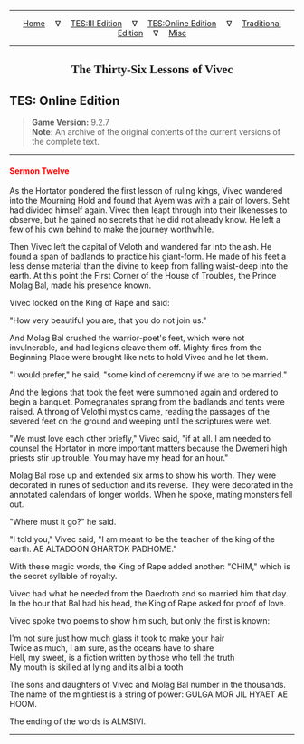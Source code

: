 
---

<!-- Jekyll Page Links -->

<center>
<a href="../../../../index.html">Home</a>
&emsp;&nabla;&emsp;
<a href="../../../index-tes3.html">TES:III Edition</a>
&emsp;&nabla;&emsp;
<a href="../../../index-teso.html">TES:Online Edition</a>
&emsp;&nabla;&emsp;
<a href="../../../index-traditional.html">Traditional Edition</a>
&emsp;&nabla;&emsp;
<a href="../../../index-misc.html">Misc</a>
</center>

<!-- Markdown Body Below: -->

---

<center>
<h2><span style="font-family:Georgia">The Thirty-Six Lessons of Vivec</span></h2>
</center>

## TES: Online Edition

> __Game Version:__ 9.2.7\
> __Note:__ An archive of the original contents of the current versions of the complete text.

---

#### <span style="color:red">Sermon Twelve</span>

As the Hortator pondered the first lesson of ruling kings, Vivec wandered into the Mourning Hold and found that Ayem was with a pair of lovers. Seht had divided himself again. Vivec then leapt through into their likenesses to observe, but he gained no secrets that he did not already know. He left a few of his own behind to make the journey worthwhile.

Then Vivec left the capital of Veloth and wandered far into the ash. He found a span of badlands to practice his giant-form. He made of his feet a less dense material than the divine to keep from falling waist-deep into the earth. At this point the First Corner of the House of Troubles, the Prince Molag Bal, made his presence known.

Vivec looked on the King of Rape and said:

"How very beautiful you are, that you do not join us."

And Molag Bal crushed the warrior-poet's feet, which were not invulnerable, and had legions cleave them off. Mighty fires from the Beginning Place were brought like nets to hold Vivec and he let them.

"I would prefer," he said, "some kind of ceremony if we are to be married."

And the legions that took the feet were summoned again and ordered to begin a banquet. Pomegranates sprang from the badlands and tents were raised. A throng of Velothi mystics came, reading the passages of the severed feet on the ground and weeping until the scriptures were wet.

"We must love each other briefly," Vivec said, "if at all. I am needed to counsel the Hortator in more important matters because the Dwemeri high priests stir up trouble. You may have my head for an hour."

Molag Bal rose up and extended six arms to show his worth. They were decorated in runes of seduction and its reverse. They were decorated in the annotated calendars of longer worlds. When he spoke, mating monsters fell out.

"Where must it go?" he said.

"I told you," Vivec said, "I am meant to be the teacher of the king of the earth. AE ALTADOON GHARTOK PADHOME."

With these magic words, the King of Rape added another: "CHIM," which is the secret syllable of royalty.

Vivec had what he needed from the Daedroth and so married him that day. In the hour that Bal had his head, the King of Rape asked for proof of love.

Vivec spoke two poems to show him such, but only the first is known:

I'm not sure just how much glass it took to make your hair\
Twice as much, I am sure, as the oceans have to share\
Hell, my sweet, is a fiction written by those who tell the truth\
My mouth is skilled at lying and its alibi a tooth

The sons and daughters of Vivec and Molag Bal number in the thousands. The name of the mightiest is a string of power: GULGA MOR JIL HYAET AE HOOM.

The ending of the words is ALMSIVI.

---
